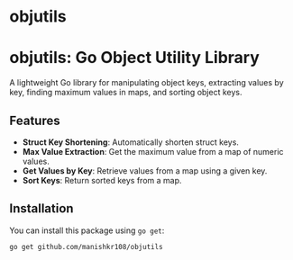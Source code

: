 # objutils

# objutils: Go Object Utility Library

A lightweight Go library for manipulating object keys, extracting values by key, finding maximum values in maps, and sorting object keys.

## Features

- **Struct Key Shortening**: Automatically shorten struct keys.
- **Max Value Extraction**: Get the maximum value from a map of numeric values.
- **Get Values by Key**: Retrieve values from a map using a given key.
- **Sort Keys**: Return sorted keys from a map.

## Installation

You can install this package using `go get`:

```bash
go get github.com/manishkr108/objutils
